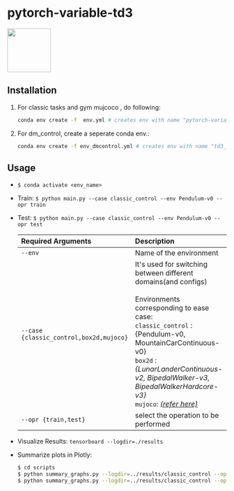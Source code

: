 # pytorch-variable-td3
<a target="_blank" href="https://docs.google.com/presentation/d/1TKRy9va3qgIlia7pjdZkcLV9ht9bjQkUUcND4byrARg/edit?usp=sharing"><img src="https://legismusic.com/wp-content/uploads/2019/04/Google-Slides.png" width="100px" height="100px"/></a>

## Installation
1. For classic tasks and gym mujcoco , do following:
    ```bash
    conda env create -f  env.yml # creates env with name "pytorch-variable-td3"
    ```
2. For dm_control, create a seperate conda env.:
    ```bash
    conda env create -f env_dmcontrol.yml # creates env with name "td3_dmcontrol"
    ```

## Usage
- ```$ conda activate <env_name>```
- Train: ```$ python main.py --case classic_control --env Pendulum-v0 --opr train```
- Test: ```$ python main.py --case classic_control --env Pendulum-v0 --opr test```

    |Required Arguments | Description|  
    |:-------------|:-------------|  
    | `--env`                          |Name of the environment|  
    | `--case {classic_control,box2d,mujoco}` |It's used for switching between different domains(and configs) <br><br> Environments corresponding to ease case: <br> `classic_control` : {Pendulum-v0, MountainCarContinuous-v0} <br> `box2d` : _{LunarLanderContinuous-v2, BipedalWalker-v3, BipedalWalkerHardcore-v3}_ <br>`mujoco`: _[(refer here)](https://gym.openai.com/envs/#mujoco)_|  
    | `--opr {train,test}` |select the operation to be performed|

- Visualize Results: ```tensorboard --logdir=./results```
- Summarize plots in Plotly:
    ```bash
    $ cd scripts
    $ python summary_graphs.py --logdir=../results/classic_control --opr extract_summary 
    $ python summary_graphs.py --logdir=../results/classic_control --opr plot
    ```
